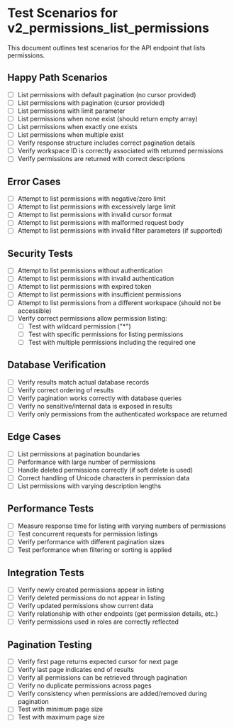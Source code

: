 # Test Scenarios for v2_permissions_list_permissions

This document outlines test scenarios for the API endpoint that lists permissions.

## Happy Path Scenarios

- [ ] List permissions with default pagination (no cursor provided)
- [ ] List permissions with pagination (cursor provided)
- [ ] List permissions with limit parameter
- [ ] List permissions when none exist (should return empty array)
- [ ] List permissions when exactly one exists
- [ ] List permissions when multiple exist
- [ ] Verify response structure includes correct pagination details
- [ ] Verify workspace ID is correctly associated with returned permissions
- [ ] Verify permissions are returned with correct descriptions

## Error Cases

- [ ] Attempt to list permissions with negative/zero limit
- [ ] Attempt to list permissions with excessively large limit
- [ ] Attempt to list permissions with invalid cursor format
- [ ] Attempt to list permissions with malformed request body
- [ ] Attempt to list permissions with invalid filter parameters (if supported)

## Security Tests

- [ ] Attempt to list permissions without authentication
- [ ] Attempt to list permissions with invalid authentication
- [ ] Attempt to list permissions with expired token
- [ ] Attempt to list permissions with insufficient permissions
- [ ] Attempt to list permissions from a different workspace (should not be accessible)
- [ ] Verify correct permissions allow permission listing:
  - [ ] Test with wildcard permission ("*")
  - [ ] Test with specific permissions for listing permissions
  - [ ] Test with multiple permissions including the required one

## Database Verification

- [ ] Verify results match actual database records
- [ ] Verify correct ordering of results
- [ ] Verify pagination works correctly with database queries
- [ ] Verify no sensitive/internal data is exposed in results
- [ ] Verify only permissions from the authenticated workspace are returned

## Edge Cases

- [ ] List permissions at pagination boundaries
- [ ] Performance with large number of permissions
- [ ] Handle deleted permissions correctly (if soft delete is used)
- [ ] Correct handling of Unicode characters in permission data
- [ ] List permissions with varying description lengths

## Performance Tests

- [ ] Measure response time for listing with varying numbers of permissions
- [ ] Test concurrent requests for permission listings
- [ ] Verify performance with different pagination sizes
- [ ] Test performance when filtering or sorting is applied

## Integration Tests

- [ ] Verify newly created permissions appear in listing
- [ ] Verify deleted permissions do not appear in listing
- [ ] Verify updated permissions show current data
- [ ] Verify relationship with other endpoints (get permission details, etc.)
- [ ] Verify permissions used in roles are correctly reflected

## Pagination Testing

- [ ] Verify first page returns expected cursor for next page
- [ ] Verify last page indicates end of results
- [ ] Verify all permissions can be retrieved through pagination
- [ ] Verify no duplicate permissions across pages
- [ ] Verify consistency when permissions are added/removed during pagination
- [ ] Test with minimum page size
- [ ] Test with maximum page size